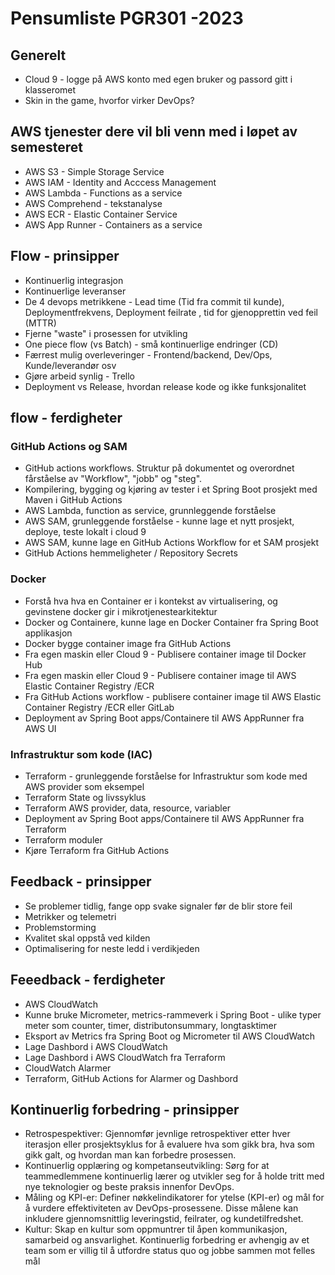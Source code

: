 # Pensumliste PGR301 -2023

## Generelt 

* Cloud 9 - logge på AWS konto med egen bruker og passord gitt i klasseromet  
* Skin in the game, hvorfor virker DevOps? 


## AWS tjenester dere vil bli venn med i løpet av semesteret 

* AWS S3 - Simple Storage Service 
* AWS IAM - Identity and Acccess Management 
* AWS Lambda - Functions as a service 
* AWS Comprehend - tekstanalyse 
* AWS ECR - Elastic Container Service 
* AWS App Runner - Containers as a service 

## Flow - prinsipper 

- Kontinuerlig integrasjon
- Kontinuerlige leveranser
- De 4 devops metrikkene - Lead time (Tid fra commit til kunde), Deploymentfrekvens, Deployment feilrate , tid for gjenopprettin ved feil (MTTR) 
- Fjerne "waste" i prosessen for utvikling 
- One piece flow (vs Batch) - små kontinuerlige endringer  (CD)
- Færrest mulig overleveringer - Frontend/backend, Dev/Ops, Kunde/leverandør osv
- Gjøre arbeid synlig - Trello 
- Deployment vs Release, hvordan release kode og ikke funksjonalitet 

## flow - ferdigheter

### GitHub Actions og SAM 

* GitHub actions workflows. Struktur på dokumentet og overordnet fårståelse av "Workflow", "jobb" og "steg".
* Kompilering, bygging og kjøring av tester i et Spring Boot prosjekt med Maven i GitHub Actions 
* AWS Lambda, function as service, grunnleggende forståelse 
* AWS SAM, grunleggende forståelse - kunne lage et nytt prosjekt, deploye, teste lokalt i cloud 9 
* AWS SAM, kunne lage en GitHub Actions Workflow for et SAM prosjekt 
* GitHub Actions hemmeligheter / Repository Secrets

### Docker 

* Forstå hva hva en Container er i kontekst av virtualisering, og gevinstene docker gir i mikrotjenestearkitektur
* Docker og Containere, kunne lage en Docker Container fra Spring Boot applikasjon 
* Docker bygge container image  fra GitHub Actions
* Fra egen maskin eller Cloud 9 - Publisere container image til Docker Hub
* Fra egen maskin eller Cloud 9 - Publisere container image til AWS Elastic Container Registry /ECR 
* Fra GitHub Actions workflow -  publisere container image til AWS Elastic Container Registry /ECR eller GitLab
* Deployment av Spring Boot apps/Containere til AWS AppRunner fra AWS UI  

### Infrastruktur som kode (IAC)

* Terraform - grunleggende forståelse for Infrastruktur som kode med AWS provider som eksempel
* Terraform State og livssyklus
* Terraform AWS provider, data, resource, variabler
* Deployment av Spring Boot apps/Containere til AWS AppRunner fra Terraform
* Terraform moduler
* Kjøre Terraform fra GitHub Actions

## Feedback - prinsipper 

- Se problemer tidlig, fange opp svake signaler før de blir store feil 
- Metrikker og telemetri
- Problemstorming 
- Kvalitet skal oppstå ved kilden 
- Optimalisering for neste ledd i verdikjeden

## Feeedback - ferdigheter 

* AWS CloudWatch
* Kunne bruke Micrometer, metrics-rammeverk i Spring Boot - ulike typer meter som counter, timer, distributonsummary, longtasktimer   
* Eksport av Metrics fra Spring Boot og Micrometer til AWS CloudWatch
* Lage Dashbord i AWS CloudWatch
* Lage Dashbord i AWS CloudWatch fra Terraform 
* CloudWatch Alarmer  
* Terraform, GitHub Actions for Alarmer og Dashbord 

## Kontinuerlig forbedring - prinsipper 

* Retrospespektiver: Gjennomfør jevnlige retrospektiver etter hver iterasjon eller prosjektsyklus for å evaluere hva som gikk bra, hva som gikk galt, og hvordan man kan forbedre prosessen.
* Kontinuerlig opplæring og kompetanseutvikling: Sørg for at teammedlemmene kontinuerlig lærer og utvikler seg for å holde tritt med nye teknologier og beste praksis innenfor DevOps.
* Måling og KPI-er: Definer nøkkelindikatorer for ytelse (KPI-er) og mål for å vurdere effektiviteten av DevOps-prosessene. Disse målene kan inkludere gjennomsnittlig leveringstid, feilrater, og kundetilfredshet.
* Kultur: Skap en kultur som oppmuntrer til åpen kommunikasjon, samarbeid og ansvarlighet. Kontinuerlig forbedring er avhengig av et team som er villig til å utfordre status quo og jobbe sammen mot felles mål
